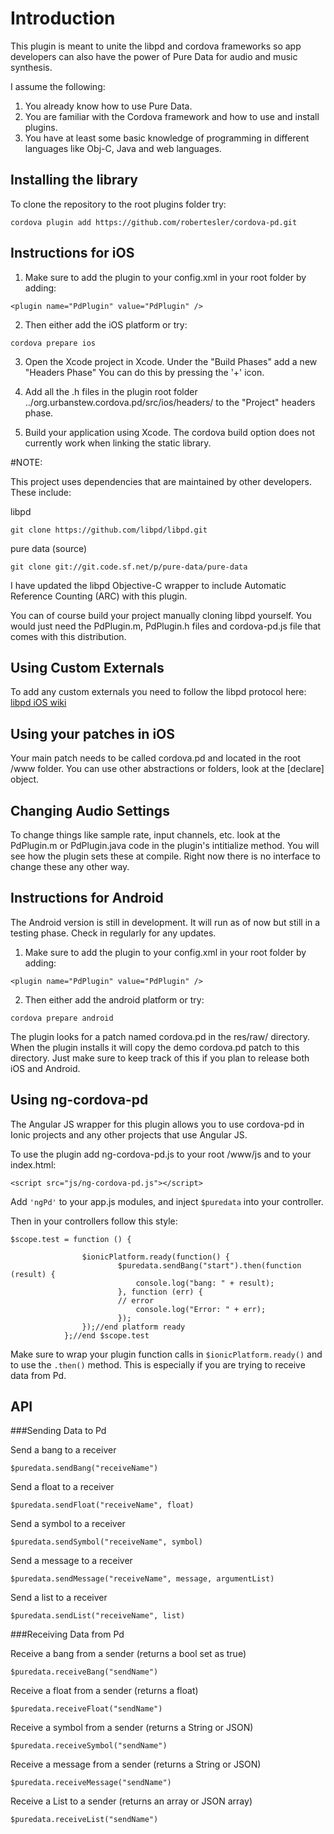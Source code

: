 # Introduction
This plugin is meant to unite the libpd and cordova frameworks so app developers can 
also have the power of Pure Data for audio and music synthesis.  

I assume the following:
1) You already know how to use Pure Data.
2) You are familiar with the Cordova framework and how to use and install plugins.
3) You have at least some basic knowledge of programming in different languages like Obj-C, Java and web languages.
 
## Installing the library

To clone the repository to the root plugins folder try:
```
cordova plugin add https://github.com/robertesler/cordova-pd.git
```
## Instructions for iOS
1) Make sure to add the plugin to your config.xml in your root folder by adding:
```
<plugin name="PdPlugin" value="PdPlugin" />
```
2) Then either add the iOS platform or try:
```
cordova prepare ios
```

3) Open the Xcode project in Xcode. Under the "Build Phases" add a new "Headers Phase"
 You can do this by pressing the '+' icon.

4) Add all the .h files in the plugin root folder ../org.urbanstew.cordova.pd/src/ios/headers/
  to the "Project" headers phase.

5) Build your application using Xcode.  The cordova build option does not currently work when
  linking the static library.

#NOTE:

 This project uses dependencies that are maintained by other developers.  These include:

libpd 
```
git clone https://github.com/libpd/libpd.git
```
pure data (source)
```
git clone git://git.code.sf.net/p/pure-data/pure-data
```
I have updated the libpd Objective-C wrapper to include Automatic Reference Counting (ARC) with 
this plugin. 

You can of course build your project manually cloning libpd yourself.  You would just need the 
PdPlugin.m, PdPlugin.h files and cordova-pd.js file that comes with this distribution.

## Using Custom Externals
To add any custom externals you need to follow the libpd protocol here:
[libpd iOS wiki](https://github.com/libpd/pd-for-ios/wiki/ios) 

## Using your patches in iOS
Your main patch needs to be called cordova.pd and located in the root /www folder.  You can use
other abstractions or folders, look at the [declare] object.

## Changing Audio Settings
To change things like sample rate, input channels, etc. look at the PdPlugin.m 
or PdPlugin.java code in the plugin's intitialize method.  You will see 
how the plugin sets these at compile.  Right now there is no interface 
to change these any other way.

## Instructions for Android 

The Android version is still in development.  It will run as of now but still in a testing phase. 
Check in regularly for any updates.

1) Make sure to add the plugin to your config.xml in your root folder by adding:
```
<plugin name="PdPlugin" value="PdPlugin" />
```
2) Then either add the android platform or try:
```
cordova prepare android
```
The plugin looks for a patch named cordova.pd in the res/raw/ directory.  When the plugin installs
it will copy the demo cordova.pd patch to this directory.  Just make sure to keep track of this if 
you plan to release both iOS and Android.  

## Using ng-cordova-pd

The Angular JS wrapper for this plugin allows you to use cordova-pd in Ionic
projects and any other projects that use Angular JS.  

To use the plugin add ng-cordova-pd.js to your root /www/js and  to your index.html:
```
<script src="js/ng-cordova-pd.js"></script>
```
Add ```'ngPd'``` to your app.js modules, and inject ```$puredata``` into your 
controller. 

Then in your controllers follow this style:
```
$scope.test = function () {
            
                $ionicPlatform.ready(function() {
                        $puredata.sendBang("start").then(function (result) {
                            console.log("bang: " + result);
                        }, function (err) {
                        // error
                            console.log("Error: " + err);
                        });
                });//end platform ready
            };//end $scope.test
```
Make sure to wrap your plugin function calls in ```$ionicPlatform.ready()``` and 
to use the ```.then()``` method.  This is especially if you are trying to receive
data from Pd.  

## API

###Sending Data to Pd

Send a bang to a receiver
```
$puredata.sendBang("receiveName")
```
Send a float to a receiver
```
$puredata.sendFloat("receiveName", float)
```
Send a symbol to a receiver
```
$puredata.sendSymbol("receiveName", symbol)
```
Send a message to a receiver
```
$puredata.sendMessage("receiveName", message, argumentList)
```
Send a list to a receiver
```
$puredata.sendList("receiveName", list)
```

###Receiving Data from Pd

Receive a bang from a sender (returns a bool set as true)
```
$puredata.receiveBang("sendName")
```
Receive a float from a sender (returns a float)
```
$puredata.receiveFloat("sendName")
```
Receive a symbol from a sender (returns a String or JSON)
```
$puredata.receiveSymbol("sendName")
```
Receive a message from a sender (returns a String or JSON)
```
$puredata.receiveMessage("sendName")
```
Receive a List to a sender (returns an array or JSON array)
```
$puredata.receiveList("sendName")
```
